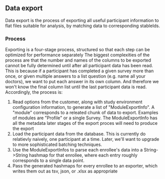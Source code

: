 ## Data export
Data export is the process of exporting all useful participant information to flat files suitable for
analysis, by matching data to corresponding stableIds.

### Process
Exporting is a four-stage process, structured so that each step can be optimized for performance separately
The biggest complexities of the process are that the number and names of the columns to be exported cannot
be fully determined until after all participant data has been read.  This is because if a participant has
completed a given survey more than once, or given multiple answers to a list question (e.g. name all your doctors),
we want to put each answer in its own column.  And therefore we won't know the final column list until the 
last participant data is read.  Accordingly, the process is:

1. Read options from the customer, along with study environment configuration information, to generate
a list of "ModuleExportInfo".  A "module" corresponds to a releated chunk of data to export.  Examples of modules
are "Profile" or a single Survey.  The ModuleExportInfo has all the metadata later stages of the export proces will
need to produce the export
2. Load the participant data from the database.  This is currently do relatievly naively, one participant at a time.  Later,
we'll want to upgrade to more sophisticated batching techniques.
3. Use the ModuleExportInfos to parse each enrollee's data into a String->String hashmap for that enrollee, where each
entry roughly corresponds to a single data point.
4. Pass the generated hashmaps for every enrollee to an exporter, which writes them out as tsv, json, or .xlsx as appropriate

